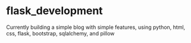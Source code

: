 # flask_development

Currently building a simple blog with simple features, using python, html, css, flask, bootstrap, sqlalchemy, and pillow
